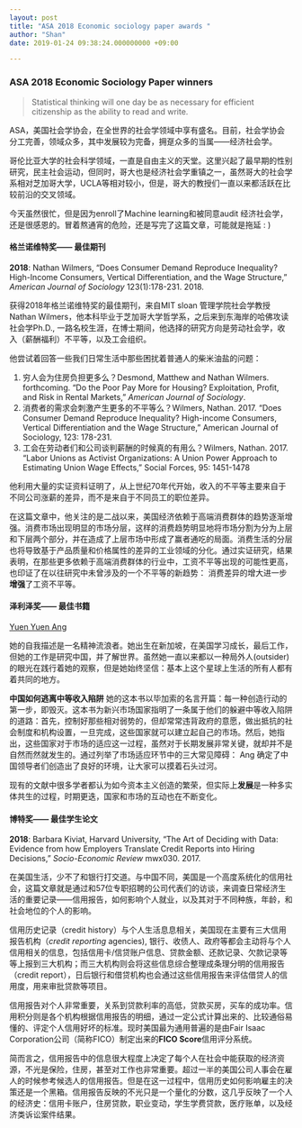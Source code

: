 ```yaml
---
layout: post
title: "ASA 2018 Economic sociology paper awards "
author: "Shan"
date: 2019-01-24 09:38:24.000000000 +09:00

---
```



### ASA 2018 Economic Sociology Paper winners 

<blockquote class="full-width"><p>Statistical thinking will one day be as necessary for efficient citizenship as the ability to read and write.</p></blockquote>

ASA，美国社会学协会，在全世界的社会学领域中享有盛名。目前，社会学协会分工完善，领域众多，其中发展较为完备，拥趸众多的当属——经济社会学。

哥伦比亚大学的社会科学领域，一直是自由主义的天堂。这里兴起了最早期的性别研究，民主社会运动，但同时，哥大也是经济社会学重镇之一，虽然哥大的社会学系相对芝加哥大学，UCLA等相对较小，但是，哥大的教授们一直以来都活跃在比较前沿的交叉领域。

今天虽然很忙，但是因为enroll了Machine learning和被同意audit 经济社会学，还是很感恩的。冒着熬通宵的危险，还是写完了这篇文章，可能就是拖延 : )

#### 格兰诺维特奖—— 最佳期刊

**2018**: Nathan Wilmers, “Does Consumer Demand Reproduce Inequality? High-Income Consumers, Vertical Differentiation, and the Wage Structure,” *American Journal of Sociology* 123(1):178-231. 2018.

获得2018年格兰诺维特奖的最佳期刊，来自MIT sloan 管理学院社会学教授 Nathan Wilmers，他本科毕业于芝加哥大学哲学系，之后来到东海岸的哈佛攻读社会学Ph.D., 一路名校生涯，在博士期间，他选择的研究方向是劳动社会学，收入（薪酬福利）不平等，以及工会组织。

他尝试着回答一些我们日常生活中那些困扰着普通人的柴米油盐的问题：

1. 穷人会为住房负担更多么？Desmond, Matthew and Nathan Wilmers. forthcoming. “Do the Poor Pay More for Housing? Exploitation, Profit, and Risk in Rental Markets,” *American Journal of Sociology*.
2. 消费者的需求会刺激产生更多的不平等么？Wilmers, Nathan. 2017. “Does Consumer Demand Reproduce Inequality? High-income Consumers, Vertical Differentiation and the Wage Structure,” American Journal of Sociology, 123: 178-231.
3. 工会在劳动者们和公司谈判薪酬的时候真的有用么？Wilmers, Nathan. 2017. “Labor Unions as Activist Organizations: A Union Power Approach to Estimating Union Wage Effects,” Social Forces, 95: 1451-1478

他利用大量的实证资料证明了，从上世纪70年代开始，收入的不平等主要来自于不同公司涨薪的差异，而不是来自于不同员工的职位差异。

在这篇文章中，他关注的是二战以来，美国经济依赖于高端消费群体的趋势逐渐增强。消费市场出现明显的市场分层，这样的消费趋势明显地将市场分割为分为上层和下层两个部分，并在造成了上层市场中形成了赢者通吃的局面。消费生活的分层也将导致基于产品质量和价格属性的差异的工业领域的分化。通过实证研究，结果表明，在那些更多依赖于高端消费群体的行业中，工资不平等出现的可能性更高，也印证了在以往研究中未曾涉及的一个不平等的新趋势： 消费差异的增大进一步**增强**了工资不平等。

#### 泽利泽奖—— 最佳书籍

[Yuen Yuen Ang](https://sites.lsa.umich.edu/yy-ang/)

她的自我描述是一名精神流浪者。她出生在新加坡，在美国学习成长，最后工作，但她的工作是研究中国，并了解世界。虽然她一直以来都以一种局外人(outsider)的眼光在践行着她的观察，但是她始终坚信：基本上这个星球上生活的所有人都有着共同的地方。

**中国如何逃离中等收入陷阱** 她的这本书以毕加索的名言开篇：每一种创造行动的第一步，即毁灭。这本书为新兴市场国家指明了一条属于他们的躲避中等收入陷阱的道路：首先，控制好那些相对弱势的，但却常常违背政府的意愿，做出抵抗的社会制度和机构设置，一旦完成，这些国家就可以建立起自己的市场。然后，她指出，这些国家对于市场的适应这一过程，虽然对于长期发展非常关键，就却并不是自然而然就发生的。通过列举了市场适应环节中的三大常见障碍： Ang 确定了中国领导者们创造出了良好的环境，让大家可以摸着石头过河。

现有的文献中很多学者都认为如今资本主义创造的繁荣，但实际上**发展**是一种多实体共生的过程，时期更迭，国家和市场的互动也在不断变化。

#### 博特奖—— 最佳学生论文

**2018**: Barbara Kiviat, Harvard University, “The Art of Deciding with Data: Evidence from how Employers Translate Credit Reports into Hiring Decisions,” *Socio-Economic Review* mwx030. 2017.

在美国生活，少不了和银行打交道。与中国不同，美国是一个高度系统化的信用社会，这篇文章就是通过和57位专职招聘的公司代表们的访谈，来调查日常经济生活的重要记录——信用报告，如何影响个人就业，以及其对于不同种族，年龄，和社会地位的个人的影响。

信用历史记录（credit history）与个人生活息息相关，美国现在主要有三大信用报告机构（*credit reporting* agencies), 银行、收债人、政府等都会主动将与个人信用相关的信息，包括信用卡/信贷账户信息、贷款金额、还款记录、欠款记录等等上报到三大机构；而三大机构则会将这些信息综合整理成条理分明的信用报告（credit report），日后银行和借贷机构也会通过这些信用报告来评估借贷人的信用度，用来审批贷款等项目。

信用报告对个人非常重要，关系到贷款利率的高低，贷款买房，买车的成功率。信用积分则是各个机构根据信用报告的明细，通过一定公式计算出来的、比较通俗易懂的、评定个人信用好坏的标准。现时美国最为通用普遍的是由Fair Isaac Corporation公司（简称FICO）制定出来的**FICO Score**信用评分系统。

简而言之，信用报告中的信息很大程度上决定了每个人在社会中能获取的经济资源，不光是保险，住房，甚至对工作也非常重要。超过一半的美国公司人事会在雇人的时候参考候选人的信用报告。但是在这一过程中，信用历史如何影响雇主的决策还是一个黑箱。信用报告反映的不光只是一个量化的分数，这几乎反映了一个人的经济史：信用卡账户，住房贷款，职业变动，学生学费贷款，医疗账单，以及经济类诉讼案件结果。
